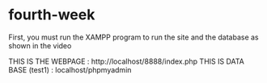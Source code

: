 # fourth-week

First, you must run the XAMPP program to run the site and the database as shown in the video

THIS IS THE WEBPAGE : http://localhost/8888/index.php
THIS IS DATA BASE (test1) : localhost/phpmyadmin 
